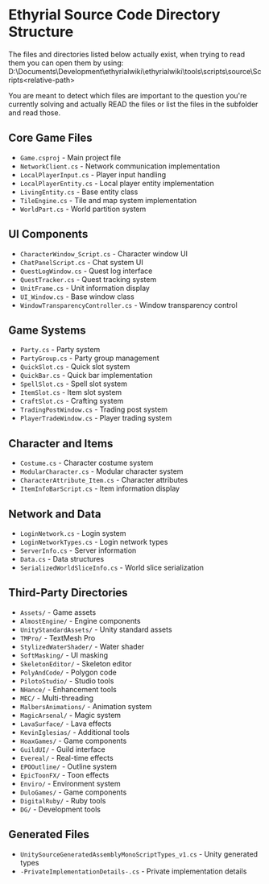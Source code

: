 # Ethyrial Source Code Directory Structure

The files and directories listed below actually exist, when trying to read them you can open them by using:
D:\Documents\Development\ethyrialwiki\ethyrialwiki\tools\scripts\source\Scripts\<relative-path>

You are meant to detect which files are important to the question you're currently solving and actually READ the files or list the files in the subfolder and read those.

## Core Game Files
- `Game.csproj` - Main project file
- `NetworkClient.cs` - Network communication implementation
- `LocalPlayerInput.cs` - Player input handling
- `LocalPlayerEntity.cs` - Local player entity implementation
- `LivingEntity.cs` - Base entity class
- `TileEngine.cs` - Tile and map system implementation
- `WorldPart.cs` - World partition system

## UI Components
- `CharacterWindow_Script.cs` - Character window UI
- `ChatPanelScript.cs` - Chat system UI
- `QuestLogWindow.cs` - Quest log interface
- `QuestTracker.cs` - Quest tracking system
- `UnitFrame.cs` - Unit information display
- `UI_Window.cs` - Base window class
- `WindowTransparencyController.cs` - Window transparency control

## Game Systems
- `Party.cs` - Party system
- `PartyGroup.cs` - Party group management
- `QuickSlot.cs` - Quick slot system
- `QuickBar.cs` - Quick bar implementation
- `SpellSlot.cs` - Spell slot system
- `ItemSlot.cs` - Item slot system
- `CraftSlot.cs` - Crafting system
- `TradingPostWindow.cs` - Trading post system
- `PlayerTradeWindow.cs` - Player trading system

## Character and Items
- `Costume.cs` - Character costume system
- `ModularCharacter.cs` - Modular character system
- `CharacterAttribute_Item.cs` - Character attributes
- `ItemInfoBarScript.cs` - Item information display

## Network and Data
- `LoginNetwork.cs` - Login system
- `LoginNetworkTypes.cs` - Login network types
- `ServerInfo.cs` - Server information
- `Data.cs` - Data structures
- `SerializedWorldSliceInfo.cs` - World slice serialization

## Third-Party Directories
- `Assets/` - Game assets
- `AlmostEngine/` - Engine components
- `UnityStandardAssets/` - Unity standard assets
- `TMPro/` - TextMesh Pro
- `StylizedWaterShader/` - Water shader
- `SoftMasking/` - UI masking
- `SkeletonEditor/` - Skeleton editor
- `PolyAndCode/` - Polygon code
- `PilotoStudio/` - Studio tools
- `NHance/` - Enhancement tools
- `MEC/` - Multi-threading
- `MalbersAnimations/` - Animation system
- `MagicArsenal/` - Magic system
- `LavaSurface/` - Lava effects
- `KevinIglesias/` - Additional tools
- `HoaxGames/` - Game components
- `GuildUI/` - Guild interface
- `Evereal/` - Real-time effects
- `EPOOutline/` - Outline system
- `EpicToonFX/` - Toon effects
- `Enviro/` - Environment system
- `DuloGames/` - Game components
- `DigitalRuby/` - Ruby tools
- `DG/` - Development tools

## Generated Files
- `UnitySourceGeneratedAssemblyMonoScriptTypes_v1.cs` - Unity generated types
- `-PrivateImplementationDetails-.cs` - Private implementation details
